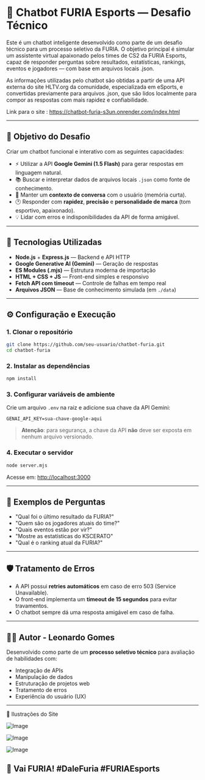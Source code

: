 ﻿# 🤖 Chatbot FURIA Esports — Desafio Técnico

Este é um chatbot inteligente desenvolvido como parte de um desafio técnico para um processo seletivo da FURIA. O objetivo principal é simular um assistente virtual apaixonado pelos times de CS2 da FURIA Esports, capaz de responder perguntas sobre resultados, estatísticas, rankings, eventos e jogadores — com base em arquivos locais .json.

As informações utilizadas pelo chatbot são obtidas a partir de uma API externa do site HLTV.org da comunidade, especializada em eSports, e convertidas previamente para arquivos .json, que são lidos localmente para compor as respostas com mais rapidez e confiabilidade.

Link para o site : https://chatbot-furia-s3un.onrender.com/index.html

---

## 🧠 Objetivo do Desafio

Criar um chatbot funcional e interativo com as seguintes capacidades:

- ⚡ Utilizar a API **Google Gemini (1.5 Flash)** para gerar respostas em linguagem natural.
- 📚 Buscar e interpretar dados de arquivos locais `.json` como fonte de conhecimento.
- 🧾 Manter um **contexto de conversa** com o usuário (memória curta).
- 🕐 Responder com **rapidez**, **precisão** e **personalidade de marca** (tom esportivo, apaixonado).
- 💡 Lidar com erros e indisponibilidades da API de forma amigável.

---

## 🚀 Tecnologias Utilizadas

- **Node.js** + **Express.js** — Backend e API HTTP
- **Google Generative AI (Gemini)** — Geração de respostas
- **ES Modules (.mjs)** — Estrutura moderna de importação
- **HTML + CSS + JS** — Front-end simples e responsivo
- **Fetch API com timeout** — Controle de falhas em tempo real
- **Arquivos JSON** — Base de conhecimento simulada (em `./data`)

---



## ⚙️ Configuração e Execução

### 1. Clonar o repositório
```bash
git clone https://github.com/seu-usuario/chatbot-furia.git
cd chatbot-furia
```

### 2. Instalar as dependências
```bash
npm install
```

### 3. Configurar variáveis de ambiente
Crie um arquivo `.env` na raiz e adicione sua chave da API Gemini:

```
GENAI_API_KEY=sua-chave-google-aqui
```

> **Atenção**: para segurança, a chave da API **não** deve ser exposta em nenhum arquivo versionado.

### 4. Executar o servidor
```bash
node server.mjs
```

Acesse em: [http://localhost:3000](http://localhost:3000)

---

## 💬 Exemplos de Perguntas

- "Qual foi o último resultado da FURIA?"
- "Quem são os jogadores atuais do time?"
- "Quais eventos estão por vir?"
- "Mostre as estatísticas do KSCERATO"
- "Qual é o ranking atual da FURIA?"

---

## 🛡️ Tratamento de Erros

- A API possui **retries automáticos** em caso de erro 503 (Service Unavailable).
- O front-end implementa um **timeout de 15 segundos** para evitar travamentos.
- O chatbot sempre dá uma resposta amigável em caso de falha.

---



## 👨‍💻 Autor - Leonardo Gomes

Desenvolvido como parte de um **processo seletivo técnico** para avaliação de habilidades com:

- Integração de APIs
- Manipulação de dados
- Estruturação de projetos web
- Tratamento de erros
- Experiência do usuário (UX)

---
📸 Ilustrações do Site

![Image](https://github.com/user-attachments/assets/a94c7b14-4dfa-4ab7-9a25-4652baec31ec)

![Image](https://github.com/user-attachments/assets/b2d36a43-2448-4b8e-b7af-f903f91bd39b)

![Image](https://github.com/user-attachments/assets/69ff974a-858e-4286-b785-09dcc2e5121e)

## 🐾 Vai FURIA! #DaleFuria #FURIAEsports
